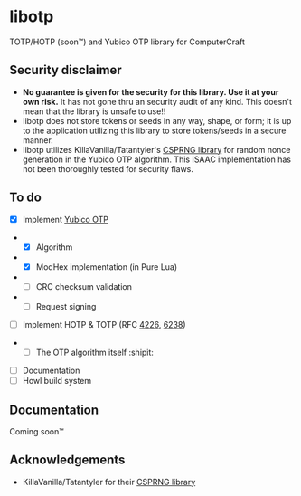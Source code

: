 # libotp
TOTP/HOTP (soon™) and Yubico OTP library for ComputerCraft

## Security disclaimer
- **No guarantee is given for the security for this library. Use it at your own risk.** It has not gone thru an security audit of any kind. This doesn't mean that the library is unsafe to use!!
- libotp does not store tokens or seeds in any way, shape, or form; it is up to the application utilizing this library to store tokens/seeds in a secure manner.
- libotp utilizes KillaVanilla/Tatantyler's [CSPRNG library](https://pastebin.com/D1th4Htw) for random nonce generation in the Yubico OTP algorithm. This ISAAC implementation has not been thoroughly tested for security flaws.

## To do
- [x] Implement [Yubico OTP](https://developers.yubico.com/OTP/)
- - [x] Algorithm
- - [x] ModHex implementation (in Pure Lua)
- - [ ] CRC checksum validation
- - [ ] Request signing
- [ ] Implement HOTP & TOTP (RFC [4226](https://tools.ietf.org/html/rfc4226), [6238](https://tools.ietf.org/html/rfc6238))
- - [ ] The OTP algorithm itself :shipit:
- [ ] Documentation
- [ ] Howl build system

## Documentation
Coming soon™

## Acknowledgements
- KillaVanilla/Tatantyler for their [CSPRNG library](https://pastebin.com/D1th4Htw)
